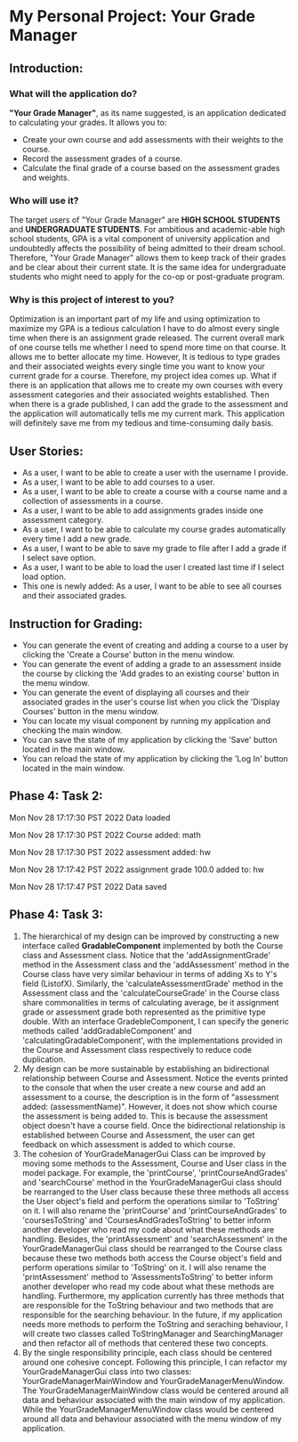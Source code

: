 # My Personal Project: Your Grade Manager

## Introduction:

### What will the application do?
**"Your Grade Manager"**, as its name suggested, 
is an application dedicated to calculating your
grades. It allows you to:
- Create your own course and add assessments with their weights to the course.
- Record the assessment grades of a course.
- Calculate the final grade of a course based on the assessment grades and
weights.

### Who will use it?
The target users of "Your Grade Manager" are **HIGH SCHOOL 
STUDENTS** and **UNDERGRADUATE STUDENTS**. For ambitious and 
academic-able high school students, GPA is a vital
component of university application and undoubtedly affects
the possibility of being admitted to their dream school.
Therefore, "Your Grade Manager" allows them to keep track of their
grades and be clear about their current state. It is the same idea
for undergraduate students who might need to apply for
the co-op or post-graduate program.

### Why is this project of interest to you?
Optimization is an important part of my life and using optimization to maximize my GPA is a tedious calculation I have 
to do almost every single time when there is an assignment grade released.
The current overall mark of one course tells me whether I need to spend more time on that
course. It allows me to better allocate my time. However, It is tedious to type grades and their
associated weights every single time you want to know your current grade for a course. Therefore,
my project idea comes up. What if there is an application that allows me to create my own courses
with every assessment categories and their associated weights established. Then when there 
is a grade published, I can add the grade to the assessment and the application will automatically
tells me my current mark. This application will definitely save me from my tedious and
time-consuming daily basis.

## User Stories:
- As a user, I want to be able to create a user with the username I provide.
- As a user, I want to be able to add courses to a user.
- As a user, I want to be able to create a course with a course name and a collection of assessments in a course.
- As a user, I want to be able to add assignments grades inside one assessment category.
- As a user, I want to be able to calculate my course grades automatically every time I add a new grade.
- As a user, I want to be able to save my grade to file after I add a grade if I select save option.
- As a user, I want to be able to load the user I created last time if I select load option.
- This one is newly added: As a user, I want to be able to see all courses and their associated grades.

## Instruction for Grading:
- You can generate the event of creating and adding a course to a user by clicking the 'Create a Course' button in the menu window.
- You can generate the event of adding a grade to an assessment inside the course by clicking the 'Add grades to an existing course' button in the menu window.
- You can generate the event of displaying all courses and their associated grades in the user's course list when you click the 'Display Courses' button in the menu window.
- You can locate my visual component by running my application and checking the main window.
- You can save the state of my application by clicking the 'Save' button located in the main window.
- You can reload the state of my application by clicking the 'Log In' button located in the main window.


## Phase 4: Task 2:
Mon Nov 28 17:17:30 PST 2022
Data loaded


Mon Nov 28 17:17:30 PST 2022
Course added: math


Mon Nov 28 17:17:30 PST 2022
assessment added: hw


Mon Nov 28 17:17:42 PST 2022
assignment grade 100.0 added to: hw


Mon Nov 28 17:17:47 PST 2022
Data saved

## Phase 4: Task 3:
1. The hierarchical of my design can be improved by constructing a new interface called **GradableComponent** implemented 
by both the Course class and Assessment class.
Notice that the 'addAssignmentGrade' method in the Assessment class and the 'addAssessment' method in the Course class have
very similar behaviour in terms of adding Xs to Y's field (ListofX).
Similarly, the 'calculateAssessmentGrade' method in the Assessment class and the 
'calculateCourseGrade' in the Course class share commonalities in terms of calculating average, be it assignment grade 
or assessment grade both represented as the primitive type double.
With an interface GradebleComponent, I can specify the generic methods called 'addGradableComponent' and 
'calculatingGradableComponent', with the implementations provided in the Course and Assessment class respectively
to reduce code duplication.
2. My design can be more sustainable by establishing an bidirectional relationship between Course and Assessment.
Notice the events printed to the console that when the user create a new course and add an assessment to a course, the
description is in the form of "assessment added: (assessmentName)". However, it does not show which course the assessment
is being added to. This is because the assessment object doesn't have a course field. Once the bidirectional relationship
is established between Course and Assessment, the user can get feedback on which assessment is added to which course.
3. The cohesion of YourGradeManagerGui Class can be improved by moving some methods to the 
Assessment, Course and User class in the model package. For example, the 'printCourse', 'printCourseAndGrades' and 'searchCourse' method
in the YourGradeManagerGui class should be rearranged to the User class because these three methods all access the 
User object's field and perform the operations similar to 'ToString' on it. I will also rename the 'printCourse' 
and 'printCourseAndGrades' to 'coursesToString' and 'CoursesAndGradesToString' to better inform another developer 
who read my code about what these methods are handling.
Besides, the 'printAssessment' and 'searchAssessment' in the YourGradeManagerGui class should be rearranged to the 
Course class because these two methods both access the Course object's field and perform operations similar to 
'ToString' on it. I will also rename the 'printAssessment' method to 'AssessmentsToString' to better inform another 
developer who read my code about what these methods are handling.
Furthermore, my application currently has three methods that are responsible for the ToString behaviour and two methods 
that are responsible for the searching behaviour. In the future, if my application needs more methods to perform the 
ToString and seraching behaviour, I will create two classes called ToStringManager and SearchingManager and then 
refactor all of methods that centered these two concepts.
4. By the single responsibility principle, each class should be centered around one cohesive concept. Following this
principle, I can refactor my YourGradeManagerGui class into two classes: YourGradeManagerMainWindow
and YourGradeManagerMenuWindow. The YourGradeManagerMainWindow class would be centered around all data and behaviour associated with
the main window of my application. While the YourGradeManagerMenuWindow class would be centered around all data and behaviour
associated with the menu window of my application.




